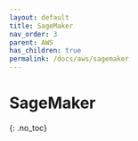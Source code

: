 ```yaml
---
layout: default
title: SageMaker
nav_order: 3
parent: AWS
has_children: true
permalink: /docs/aws/sagemaker
---
```


# SageMaker
{: .no_toc}
